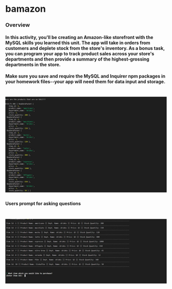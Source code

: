 # bamazon
### Overview

####  In this activity, you'll be creating an Amazon-like storefront with the MySQL skills you learned this unit. The app will take in orders from customers and deplete stock from the store's inventory. As a bonus task, you can program your app to track product sales across your store's departments and then provide a summary of the highest-grossing departments in the store.

####  Make sure you save and require the MySQL and Inquirer npm packages in your homework files--your app will need them for data input and storage.


# ![Object data](object-data.JPG)


#### Users prompt for asking questions


# ![Customer Prompt](customerprompt.JPG)
